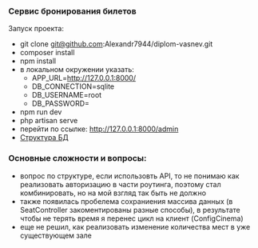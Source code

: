 ### Сервис бронирования билетов

Запуск проекта:
- git clone git@github.com:Alexandr7944/diplom-vasnev.git
- composer install
- npm install
- в локальном окружении указать:
    - APP_URL=http://127.0.0.1:8000/
    - DB_CONNECTION=sqlite
    - DB_USERNAME=root
    - DB_PASSWORD=
- npm run dev
- php artisan serve
- перейти по ссылке: http://127.0.0.1:8000/admin
- [Структура БД](https://docs.google.com/document/d/1SFfQw8PF2IPQAfqiCPJPaU7ZjDXm3w_dufyo4AVr9Yo/edit?usp=sharing)

### Основные сложности и вопросы:
- вопрос по структуре, если использовть API, то не понимаю как реализовать авторизацию в части роутинга, поэтому стал комбинировать, но на мой взгляд так быть не должно
- также появилась пробелема сохраниения массива данных (в SeatController закоментированы разные способы), в результате чтобы не терять время я перенес цикл на клиент (ConfigCinema)
- еще не решил, как реализовать изменение количества мест в уже существующем зале
